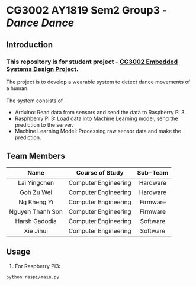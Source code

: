 # CG3002 AY1819 Sem2 Group3 - *Dance Dance*

## **Introduction**
### This repository is for student project - [CG3002 Embedded Systems Design Project](https://nusmods.com/modules/CG3002/embedded-systems-design-project).
The project is to develop a wearable system to detect dance movements of a human. <br/><br/>
The system consists of <br/>
* Arduino: Read data from sensors and send the data to Raspberry Pi 3.<br/>
* Rasphberry Pi 3: Load data into Machine Learning model, send the prediction to the server.<br/>
* Machine Learning Model: Processing raw sensor data and make the prediction.<br/>

## **Team Members**
  
| Name | Course of Study | Sub-Team |
| :---: | :---: | :---: |
| Lai Yingchen | Computer Engineering | Hardware |
| Goh Zu Wei | Computer Engineering | Hardware |
| Ng Kheng Yi |Computer Engineering | Firmware |
| Nguyen Thanh Son | Computer Engineering | Firmware |
| Harsh Gadodia | Computer Engineering | Software |
| Xie Jihui | Computer Engineering | Software |

## Usage

1. For Raspberry Pi3:
```
python raspi/main.py
```

